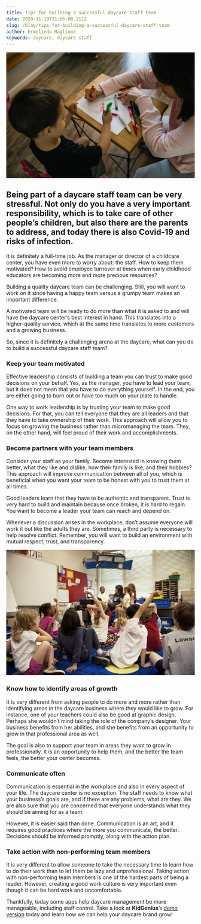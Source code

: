 ```yaml
---
title: Tips for building a successful daycare staff team
date: 2020-11-19T21:06:08.211Z
slug: /blog/tips-for-building-a-successful-daycare-staff-team
author: Ermelinda Maglione
keywords: daycare, daycare staff
---
```

![daycare](daycare.jpg "daycare staff")

## Being part of a daycare staff team can be very stressful. Not only do you have a very important responsibility, which is to take care of other people’s children, but also there are the parents to address, and today there is also Covid-19 and risks of infection.

It is definitely a full-time job. As the manager or director of a childcare center, you have even more to worry about: the staff. How to keep them motivated? How to avoid employee turnover at times when early childhood educators are becoming more and more precious resources?

Building a quality daycare team can be challenging. Still, you will want to work on it since having a happy team versus a grumpy team makes an important difference.

A motivated team will be ready to do more than what it is asked to and will have the daycare center’s best interest in hand. This translates into a higher-quality service, which at the same time translates to more customers and a growing business.

So, since it is definitely a challenging arena at the daycare, what can you do to build a successful daycare staff team?

### Keep your team motivated

Effective leadership consists of building a team you can trust to make good decisions on your behalf. Yes, as the manager, you have to lead your team, but it does not mean that you have to do everything yourself. In the end, you are either going to burn out or have too much on your plate to handle.

One way to work leadership is by trusting your team to make good decisions. For that, you can tell everyone that they are all leaders and that they have to take ownership of their work. This approach will allow you to focus on growing the business rather than micromanaging the team. They, on the other hand, will feel proud of their work and accomplishments.

### Become partners with your team members

Consider your staff as your family. Become interested in knowing them better, what they like and dislike, how their family is like, and their hobbies? This approach will improve communication between all of you, which is beneficial when you want your team to be honest with you to trust them at all times.

Good leaders learn that they have to be authentic and transparent. Trust is very hard to build and maintain because once broken, it is hard to regain. You want to become a leader your team can reach and depend on.

Whenever a discussion arises in the workplace, don’t assume everyone will work it out like the adults they are. Sometimes, a third party is necessary to help resolve conflict. Remember, you will want to build an environment with mutual respect, trust, and transparency.

![daycare staff](daycare-staff.jpg "daycare staff")

### Know how to identify areas of growth

It is very different from asking people to do more and more rather than identifying areas in the daycare business where they would like to grow. For instance, one of your teachers could also be good at graphic design. Perhaps she wouldn’t mind taking the role of the company’s designer. Your business benefits from her abilities, and she benefits from an opportunity to grow in that professional area as well.

The goal is also to support your team in areas they want to grow in professionally. It is an opportunity to help them, and the better the team feels, the better your center becomes.

### Communicate often

Communication is essential in the workplace and also in every aspect of your life. The daycare center is no exception. The staff needs to know what your business’s goals are, and if there are any problems, what are they. We are also sure that you are concerned that everyone understands what they should be aiming for as a team.

However, it is easier said than done. Communication is an art, and it requires good practices where the more you communicate, the better. Decisions should be informed promptly, along with the action plan.

### Take action with non-performing team members

It is very different to allow someone to take the necessary time to learn how to do their work than to let them be lazy and unprofessional. Taking action with non-performing team members is one of the hardest parts of being a leader. However, creating a good work culture is very important even though it can be hard work and uncomfortable.

Thankfully, today some apps help daycare management be more manageable, including staff control. Take a look at **KidGenius**’s [demo version](https://trykidgenius.com/) today and learn how we can help your daycare brand grow!